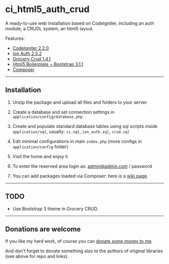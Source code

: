 ci_html5_auth_crud
==================

A ready-to-use web installation based on CodeIgniter, including an auth module, a CRUDL system, an html5 layout.

Features:

* [CodeIgniter 2.2.0](https://ellislab.com/codeigniter/)
* [Ion Auth 2.5.2](https://github.com/benedmunds/CodeIgniter-Ion-Auth)
* [Grocery Crud 1.4.1](http://www.grocerycrud.com/)
* [Html5 Boilerplate + Bootstrap 3.1.1](http://www.initializr.com/)
* [Composer](https://getcomposer.org)

***

Installation
------------

1. Unzip the package and upload all files and folders to your server

2. Create a database and set connection settings in `application/config/database.php`

3. Create and populate standard database tables using sql scripts inside `application/sql`, usually: `ci.sql`, `ion_auth.sql`, `crud.sql`

4. Edit minimal configurations in main `index.php` (more configs in `application/config` folder)

5. Visit the home and enjoy it

6. To enter the reserved area login as: admin@admin.com / password

7. You can add packages loaded via Composer: here is a [wiki page](https://github.com/groucho75/ci_html5_auth_crud/wiki/How-to-use-Composer).


***

TODO
----

* Use Bootstrap 3 theme in Grocery CRUD.



***
Donations are welcome
---------------------

If you like my hard work, of course you can [donate some money to me](https://www.paypal.com/cgi-bin/webscr?cmd=_s-xclick&hosted_button_id=9E6BPXEZVQYHA).

And don't forget to donate something also to the authors of original libraries (see above for repo and links). 
